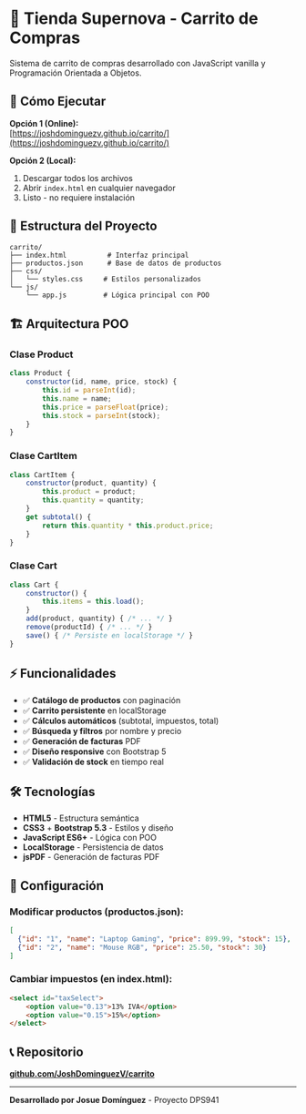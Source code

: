 # 🛒 Tienda Supernova - Carrito de Compras

Sistema de carrito de compras desarrollado con JavaScript vanilla y Programación Orientada a Objetos.

## 🚀 Cómo Ejecutar

**Opción 1 (Online):**  
[https://joshdominguezv.github.io/carrito/](https://joshdominguezv.github.io/carrito/)

**Opción 2 (Local):**  
1. Descargar todos los archivos
2. Abrir `index.html` en cualquier navegador
3. Listo - no requiere instalación

## 📁 Estructura del Proyecto

```
carrito/
├── index.html          # Interfaz principal
├── productos.json      # Base de datos de productos
├── css/
│   └── styles.css     # Estilos personalizados
└── js/
    └── app.js         # Lógica principal con POO
```

## 🏗️ Arquitectura POO

### Clase Product
```javascript
class Product {
    constructor(id, name, price, stock) {
        this.id = parseInt(id);
        this.name = name;
        this.price = parseFloat(price);
        this.stock = parseInt(stock);
    }
}
```

### Clase CartItem
```javascript
class CartItem {
    constructor(product, quantity) {
        this.product = product;
        this.quantity = quantity;
    }
    get subtotal() {
        return this.quantity * this.product.price;
    }
}
```

### Clase Cart
```javascript
class Cart {
    constructor() {
        this.items = this.load();
    }
    add(product, quantity) { /* ... */ }
    remove(productId) { /* ... */ }
    save() { /* Persiste en localStorage */ }
}
```

## ⚡ Funcionalidades

- ✅ **Catálogo de productos** con paginación
- ✅ **Carrito persistente** en localStorage
- ✅ **Cálculos automáticos** (subtotal, impuestos, total)
- ✅ **Búsqueda y filtros** por nombre y precio
- ✅ **Generación de facturas** PDF
- ✅ **Diseño responsive** con Bootstrap 5
- ✅ **Validación de stock** en tiempo real

## 🛠️ Tecnologías

- **HTML5** - Estructura semántica
- **CSS3** + **Bootstrap 5.3** - Estilos y diseño
- **JavaScript ES6+** - Lógica con POO
- **LocalStorage** - Persistencia de datos
- **jsPDF** - Generación de facturas PDF

## 🔧 Configuración

### Modificar productos (productos.json):
```json
[
  {"id": "1", "name": "Laptop Gaming", "price": 899.99, "stock": 15},
  {"id": "2", "name": "Mouse RGB", "price": 25.50, "stock": 30}
]
```

### Cambiar impuestos (en index.html):
```html
<select id="taxSelect">
    <option value="0.13">13% IVA</option>
    <option value="0.15">15%</option>
</select>
```

## 📞 Repositorio

**[github.com/JoshDominguezV/carrito](https://github.com/JoshDominguezV/carrito)**

---

**Desarrollado por Josue Domínguez** - Proyecto DPS941